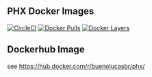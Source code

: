 ## PHX Docker Images
[![CircleCI](https://circleci.com/gh/buenolucas/docker-phx.svg?style=svg)](https://circleci.com/gh/buenolucas/docker-phx)
[![Docker Pulls](https://img.shields.io/docker/pulls/buenolucasbr/phx.svg?maxAge=3600)](https://hub.docker.com/r/buenolucasbr/phx) 
[![Docker Layers](https://images.microbadger.com/badges/image/buenolucasbr/phx.svg)](https://hub.docker.com/r/buenolucasbr/phx)


## Dockerhub Image
see https://hub.docker.com/r/buenolucasbr/phx/
